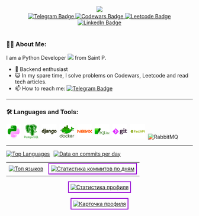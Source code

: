 <div align="center">
  <img src="https://ltdfoto.ru/images/2024/07/22/BEZ-NAZVANIY-4.png" width="300"/>
  <div id="badges">
    <a href="https://t.me/Anr1494">
      <img src="https://img.shields.io/badge/Telegram-8A2BE2?style=for-the-badge&logo=Telegram" alt="Telegram Badge"/>
    </a>
    <a href="https://www.codewars.com/users/lan2828">
      <img src="https://img.shields.io/badge/Codewars-8A2BE2?style=for-the-badge&logo=codewars&logoColor=black&labelColor=darkviolet&color=white" alt="Codewars Badge"/>
    </a>
    <a href="https://leetcode.com/Lana_Remenyuk/">
      <img src="https://img.shields.io/badge/Leetcode-8A2BE2?style=for-the-badge&logo=Leetcode&color=white" alt="Leetcode Badge"/>
    </a>
    <a href="https://ru.linkedin.com/in/lana-remenyuk-38479a26a">
      <img src="https://img.shields.io/badge/LinkedIn-8A2BE2?style=for-the-badge&logo=linkedin&logoColor=white" alt="LinkedIn Badge"/>
    </a>
  </div>
  <img src="https://komarev.com/ghpvc/?username=LanaRemenyuk&style=flat-square&color=8A2BE2" alt=""/>
</div>

### :woman_technologist: About Me:

I am a Python Developer <img src="https://media.giphy.com/media/KAq5w47R9rmTuvWOWa/giphy.gif" width="30"> from Saint P.

- :snake: Backend enthusiast
- :smiley_cat: In my spare time, I solve problems on Codewars, Leetcode and read tech articles.
- :mailbox: How to reach me: [![Telegram Badge](https://img.shields.io/badge/Telegram-8A2BE2?style=for-the-badge&logo=Telegram)](https://t.me/Anr1494)

---

### :hammer_and_wrench: Languages and Tools:

<div>
  <img src="https://raw.githubusercontent.com/devicons/devicon/master/icons/python/python-original.svg" title="Python" alt="Python" width="40" height="40" style="filter: hue-rotate(264deg) saturate(2);"/>&nbsp;
  <img src="https://raw.githubusercontent.com/devicons/devicon/master/icons/postgresql/postgresql-plain-wordmark.svg" title="PostgreSQL" alt="PostgreSQL" width="40" height="40" style="filter: hue-rotate(264deg) saturate(2);"/>&nbsp;
  <img src="https://raw.githubusercontent.com/devicons/devicon/master/icons/django/django-plain-wordmark.svg" title="Django" alt="Django" width="40" height="40" style="filter: hue-rotate(285deg);"/>&nbsp;
  <img src="https://raw.githubusercontent.com/devicons/devicon/master/icons/docker/docker-original-wordmark.svg" title="Docker" alt="Docker" width="40" height="40" style="filter: hue-rotate(264deg) saturate(2);"/>&nbsp;
  <img src="https://raw.githubusercontent.com/devicons/devicon/master/icons/nginx/nginx-original.svg" title="Nginx" alt="Nginx" width="40" height="40" style="filter: hue-rotate(264deg) saturate(2);"/>&nbsp;
  <img src="https://raw.githubusercontent.com/devicons/devicon/master/icons/sqlite/sqlite-original-wordmark.svg" title="SQLite" alt="SQLite" width="40" height="40" style="filter: hue-rotate(264deg) saturate(2);"/>&nbsp;
  <img src="https://github.com/devicons/devicon/blob/master/icons/git/git-original-wordmark.svg" title="Git" alt="Git" width="40" height="40" style="filter: hue-rotate(264deg) saturate(2);"/>&nbsp;
  <img src="https://raw.githubusercontent.com/devicons/devicon/master/icons/fastapi/fastapi-plain-wordmark.svg" title="FastAPI" alt="FastAPI" width="40" height="40" style="filter: hue-rotate(264deg) saturate(2);"/>&nbsp;
  <img src="https://cdn.worldvectorlogo.com/logos/rabbitmq.svg" title="RabbitMQ" alt="RabbitMQ" width="40" height="40" style="filter: hue-rotate(264deg) saturate(2);"/>&nbsp;
</div>


---
<div style="display: flex; flex-wrap: wrap; gap: 10px;">
  <a href="https://github-readme-stats.vercel.app/api/top-langs/?username=LanaRemenyuk&layout=compact&theme=tokyonight&hide_border=true">
    <img src="https://github-readme-stats.vercel.app/api/top-langs/?username=LanaRemenyuk&layout=compact&theme=tpkyonight&hide_border=true" alt="Top Languages" width="49.7%" height="auto">
  </a>
  <a href="https://github-profile-summary-cards.vercel.app/api/cards/productive-time?username=Salimov-dev&theme=tokyonight&hide_border=true">
    <img src="https://github-profile-summary-cards.vercel.app/api/cards/productive-time?username=LanaRemenyuk&theme=tokyonight&hide_border=true" alt="Data on commits per day" width="49.7%" height="120">
  </a>
</div>


<table align="center">
  <tr>
    <td align="center" style="border: none;">
      <a href="https://github.com/LanaRemenyuk/github-readme-stats">
        <img src="https://github-readme-stats.vercel.app/api/top-langs/?username=LanaRemenyuk&layout=compact&theme=tokyonight" alt="Топ языков" height="200" style={{border: "none !important"}}>
      </a>
    </td>
    <td align="center" style="border: none;">
      <a href="#">
        <img src="https://github-profile-summary-cards.vercel.app/api/cards/productive-time?username=LanaRemenyuk&theme=tokyonight" alt="Статистика коммитов по дням" height="200" style="border: 2px solid darkviolet; padding: 5px;">
      </a>
    </td>
  </tr>
</table>

<p align="center">
  <a href="#">
    <img src="https://github-profile-summary-cards.vercel.app/api/cards/stats?username=LanaRemenyuk&theme=tokyonight" alt="Статистика профиля" width="700" style="border: 2px solid darkviolet; padding: 5px;">
  </a>
</p>

<p align="center">
  <a href="#">
    <img src="https://github-profile-summary-cards.vercel.app/api/cards/profile-details?username=LanaRemenyuk&theme=tokyonight" alt="Карточка профиля" width="800" style="border: 2px solid darkviolet; padding: 5px;">
  </a>
</p>
